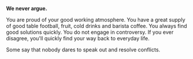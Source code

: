 **We never argue.**

You are proud of your good working atmosphere. You have a great supply of good table football, fruit, cold drinks and barista coffee. You always find good solutions quickly. You do not engage in controversy. If you ever disagree, you'll quickly find your way back to everyday life.

Some say that nobody dares to speak out and resolve conflicts.
